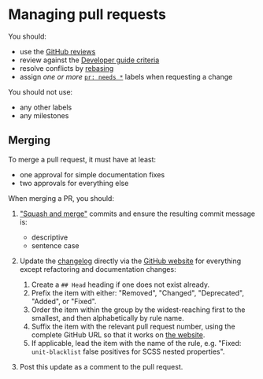 # Managing pull requests

You should:

- use the [GitHub reviews](https://help.github.com/articles/about-pull-request-reviews/)
- review against the [Developer guide criteria](../developer-guide/rules.md)
- resolve conflicts by [rebasing](https://www.atlassian.com/git/tutorials/rewriting-history/git-rebase)
- assign _one or more_ [`pr: needs *`](https://github.com/stylelint/stylelint/labels) labels when requesting a change

You should not use:

- any other labels
- any milestones

## Merging

To merge a pull request, it must have at least:

- one approval for simple documentation fixes
- two approvals for everything else

When merging a PR, you should:

1. ["Squash and merge"](https://help.github.com/en/github/collaborating-with-issues-and-pull-requests/about-pull-request-merges#squash-and-merge-your-pull-request-commits) commits and ensure the resulting commit message is:

   - descriptive
   - sentence case

2. Update the [changelog](https://github.com/stylelint/stylelint/blob/master/CHANGELOG.md) directly via the [GitHub website](https://github.com/stylelint/stylelint/edit/master/CHANGELOG.md) for everything except refactoring and documentation changes:

   1. Create a `## Head` heading if one does not exist already.
   2. Prefix the item with either: "Removed", "Changed", "Deprecated", "Added", or "Fixed".
   3. Order the item within the group by the widest-reaching first to the smallest, and then alphabetically by rule name.
   4. Suffix the item with the relevant pull request number, using the complete GitHub URL so that it works on [the website](https://stylelint.io/CHANGELOG/).
   5. If applicable, lead the item with the name of the rule, e.g. "Fixed: `unit-blacklist` false positives for SCSS nested properties".

3. Post this update as a comment to the pull request.
